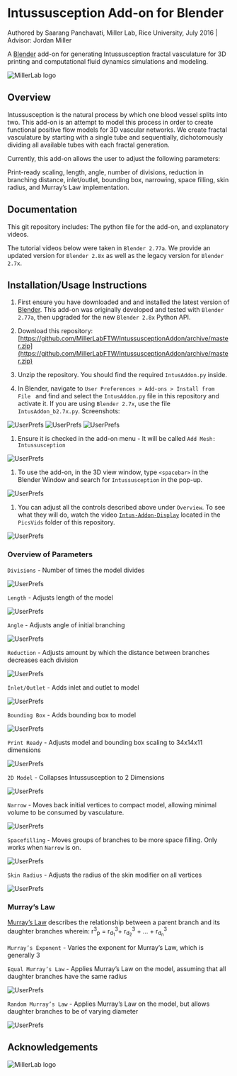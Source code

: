 # Intussusception Add-on for Blender

Authored by Saarang Panchavati, Miller Lab, Rice University, July 2016 | Advisor: Jordan Miller

A [Blender](http://www.blender.org) add-on for generating Intussusception fractal vasculature for 3D printing and computational fluid dynamics simulations and modeling.

![MillerLab logo](Intussusception.png)


## Overview

Intussusception is the natural process by which one blood vessel splits into two.  This add-on is an attempt to model this process in order to create functional positive flow models for 3D vascular networks. We create fractal vasculature by starting with a single tube and sequentially, dichotomously dividing all available tubes with each fractal generation. 

Currently, this add-on allows the user to adjust the following parameters: 

Print-ready scaling, length, angle, number of divisions, reduction in branching distance, inlet/outlet, bounding box, narrowing, space filling, skin radius, and Murray’s Law implementation. 

## Documentation 

This git repository includes: The python file for the add-on, and explanatory videos.

The tutorial videos below were taken in `Blender 2.77a`. We provide an updated version for `Blender 2.8x` as well as the legacy version for `Blender 2.7x`.

## Installation/Usage Instructions

1. First ensure you have downloaded and and installed the latest version of [Blender](https://www.blender.org/download/). This add-on was originally developed and tested with `Blender 2.77a`, then upgraded for the new `Blender 2.8x` Python API. 

1. Download this repository: [https://github.com/MillerLabFTW/IntussusceptionAddon/archive/master.zip](https://github.com/MillerLabFTW/IntussusceptionAddon/archive/master.zip)

1. Unzip the repository. You should find the required `IntusAddon.py` inside.

1. In Blender, navigate to `User Preferences > Add-ons > Install from File ` and find and select the `IntusAddon.py` file in this repository and activate it. If you are using `Blender 2.7x`, use the file `IntusAddon_b2.7x.py`. Screenshots:

![UserPrefs](PicsVids/ShowUserPrefs.png)
![UserPrefs](PicsVids/UserPrefs-InstallFromFile.png)
![UserPrefs](PicsVids/IntusAddon-Selected.png)



1. Ensure it is checked in the add-on menu - It will be called `Add Mesh: Intussusception`

![UserPrefs](PicsVids/IntussusceptionSelected.png)


1. To use the add-on, in the 3D view window, type `<spacebar>` in the Blender Window and search for `Intussusception` in the pop-up.

![UserPrefs](PicsVids/Intussusception-Active.png)


1. You can adjust all the controls described above under `Overview`. To see what they will do, watch the video [`Intus-Addon-Display`](https://github.com/MillerLabFTW/IntussusceptionAddon/blob/master/PicsVids/Intus-Addon-Display.mov?raw=true) located in the `PicsVids` folder of this repository.

![UserPrefs](PicsVids/Intussusception-Example.png)

### Overview of Parameters
`Divisions` - Number of times the model divides

![UserPrefs](PicsVids/gifs/divisions.gif)


`Length` - Adjusts length of the model

![UserPrefs](PicsVids/gifs/length.gif)


`Angle` - Adjusts angle of initial branching

![UserPrefs](PicsVids/gifs/angle.gif)


`Reduction` - Adjusts amount by which the distance between branches decreases each division

![UserPrefs](PicsVids/gifs/reduction.gif)


`Inlet/Outlet` - Adds inlet and outlet to model

![UserPrefs](PicsVids/gifs/inout.gif)


`Bounding Box` - Adds bounding box to model 

![UserPrefs](PicsVids/gifs/bounding.gif)


`Print Ready` - Adjusts model and bounding box scaling to 34x14x11 dimensions

![UserPrefs](PicsVids/gifs/printReady.gif)


`2D Model` - Collapses Intussusception to 2 Dimensions

![UserPrefs](PicsVids/gifs/2d.gif)


`Narrow` - Moves back initial vertices to compact model, allowing minimal volume to be consumed by vasculature. 

![UserPrefs](PicsVids/gifs/narrow.gif)


`Spacefilling` - Moves groups of branches to be more space filling. Only works when `Narrow` is on.

![UserPrefs](PicsVids/gifs/spacefill.gif)


`Skin Radius` - Adjusts the radius of the skin modifier on all vertices

![UserPrefs](PicsVids/gifs/skinrad.gif)


### Murray’s Law

[Murray’s Law](https://en.wikipedia.org/wiki/Murray%27s_law) describes the relationship between a parent branch and its daughter branches wherein:
r<sup>3</sup><sub>p</sub> = r<sub>d<sub>1</sub></sub><sup>3</sup>+ r<sub>d<sub>2</sub></sub><sup>3</sup> + … + r<sub>d<sub>n</sub></sub><sup>3</sup>

`Murray’s Exponent` - Varies the exponent for Murray’s Law, which is generally 3

`Equal Murray’s Law` - Applies Murray’s Law on the model, assuming that all daughter branches have the same radius

![UserPrefs](PicsVids/gifs/emurray.gif)


`Random Murray’s Law` - Applies Murray’s Law on the model, but allows daughter branches to be of varying diameter 

![UserPrefs](PicsVids/gifs/rmurray.gif)



## Acknowledgements


![MillerLab logo](MillerLab_logo.jpg)
